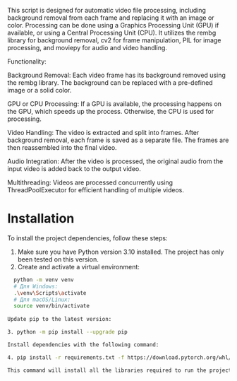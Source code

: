 This script is designed for automatic video file processing, including background removal from each frame and replacing it with an image or color. Processing can be done using a Graphics Processing Unit (GPU) if available, or using a Central Processing Unit (CPU). It utilizes the rembg library for background removal, cv2 for frame manipulation, PIL for image processing, and moviepy for audio and video handling.

Functionality:

Background Removal:
Each video frame has its background removed using the rembg library. The background can be replaced with a pre-defined image or a solid color.

GPU or CPU Processing:
If a GPU is available, the processing happens on the GPU, which speeds up the process. Otherwise, the CPU is used for processing.

Video Handling:
The video is extracted and split into frames. After background removal, each frame is saved as a separate file. The frames are then reassembled into the final video.

Audio Integration:
After the video is processed, the original audio from the input video is added back to the output video.

Multithreading:
Videos are processed concurrently using ThreadPoolExecutor for efficient handling of multiple videos.

# Installation

To install the project dependencies, follow these steps:

1. Make sure you have Python version 3.10 installed. The project has only been tested on this version.
2. Create and activate a virtual environment:
 
 ```bash
   python -m venv venv
   # Для Windows:
   .\venv\Scripts\activate
   # Для macOS/Linux:
   source venv/bin/activate
   
Update pip to the latest version:

3. python -m pip install --upgrade pip

Install dependencies with the following command:  

4. pip install -r requirements.txt -f https://download.pytorch.org/whl/cu121/torch_stable.html

This command will install all the libraries required to run the project, including PyTorch with CUDA support.
